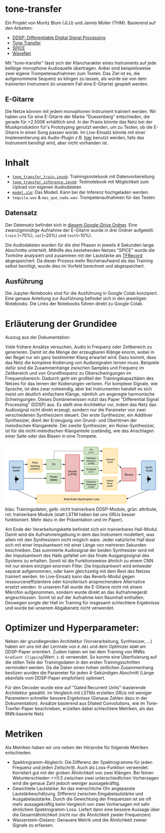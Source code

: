 # tone-transfer

Ein Projekt von Moritz Blum (JLU) und Jannis Müller (THM).
Basierend auf den Arbeiten:
- [DDSP: Differentiable Digital Signal Processing](https://doi.org/10.48550/arXiv.2001.04643)
- [Tone Transfer](https://ceur-ws.org/Vol-2903/IUI21WS-HAIGEN-3.pdf)
- [SPICE](https://doi.org/10.1109/TASLP.2020.2982285)
- [WaveNet](https://doi.org/10.48550/arXiv.1609.03499)

Mit "tone-transfer" lässt sich der Klancharakter eines Instruments auf jede belibige monophone Audioquelle übertragen. Anbei sind beispielsweise zwei eigene Trompetenaufnahmen zum Testen. Das Ziel ist es, die aufgenommene Sequenz so klingen zu lassen, als würde sie von dem trainierten Instrument (in unserem Fall eine E-Gitarre) gespielt werden.

## E-Gitarre
Die Netze können mit jedem monophonen Instrument trainiert werden. Wir haben uns für eine E-Gitarre der Marke "Duesenberg" entschieden, die gerade für >2.500€ erhältlich sind. In der Praxis könnte das Netz bei der Musikproduktion für's Prototyping genutzt werden, um zu Testen, ob die E-Gitarre in einen Song passen würde. Im Live-Einsatz könnte mit einer Implementierung als Audio-Plugin z.B. [hier](https://magenta.tensorflow.org/ddsp-vst) benutzt werden, falls das Instrument benötigt wird, aber nicht vorhanden ist.

# Inhalt
- [`tone_transfer_train.ipynb`](https://colab.research.google.com/drive/1xPFgQtdMJi3TNMQtiCM5-PJ7Efi4cXu9?usp=sharing): Trainingsnotebook mit Datenvorbereitung
- [`tone_transfer_inference.ipynb`](https://colab.research.google.com/drive/1XUDI8shyGKISdyhbyytjak474XAgTVkF?usp=sharing): Testnotebook mit Möglichkeit zum Upload von eigenen Audiodateien
- [`model.zip`](https://drive.google.com/file/d/1Gyyhs7WLa21DMMv_ZQR6mbJIeJDzLdvq/view?usp=sharing): Das Modell. Kann bei der Inferenz hochgeladen werden.
- `tequila.wav` & `mas_que_nada.wav`: Trompetenaufnahmen für das Testen

## Datensatz
Der Datensatz befindet sich in [diesem Google-Drive Ordner](https://drive.google.com/drive/folders/1Y2HU3L9bbDXopPPFhmfxj9h36lKI5bkP?usp=sharing). Eine zwanzigminütige Aufnahme der E-Gitarre wurde in drei Ordner aufgeteilt: `train` (~70%), `val`(~20%) und `test`(~10%). 

Die Audiodateien wurden für die drei Phasen in jeweils 4 Sekunden lange Abschnitte unterteilt. Mithilfe des bestehenden Netzes "SPICE" wurde die Tonhöhe analysiert und zusammen mit der Lautstärke als [TFRecord](https://github.com/google/tensorflow-recorder) abgespeichert. Da dieser Prozess mehr Rechenaufwand als das Training selbst benötigt, wurde dies im Vorfeld berechnet und abgespeichert. 

## Ausführung
Die Jupyter-Notebooks sind für die Ausführung in Google Colab konzipiert. Eine genaue Anleitung zur Ausführung befindet sich in den jeweiligen Notebooks. Die Links der Notebooks führen direkt zu Google Colab. 

# Erläuterung der Grundidee
Auszug aus der Dokumentation:

Viele frühere Ansätze versuchen, Audio in Frequenz oder Zeitbereich zu generieren. Damit ist die Menge der erzeugbaren Klänge enorm, wobei in der Regel nur ein ganz bestimmter Klang erwartet wird. Dazu kommt, dass das Netz die komplexe Kodierung von Audiosignalen lernen muss. Beispiele dafür sind die Zusammenhänge zwischen Samples und Frequenz im Zeitbereich und von Grundfrequenz zu Oberschwingungen im Frequenzbereich. Dadurch geht ein großteil der Trainingskapazitäten des Netzes für das lernen der Kodierungen verloren. Für komplexe Signale, wie Sprache, ist dies zwar notwendig, aber bei Instrumenten handelt es sich meist um deutlich einfachere Klänge, nämlich um angeregte harmonische Schwingungen. Dieses Domänenwissen nutzt das Paper “Differential Signal Processing” (DDSP) aus. Es stellt eine Architektur vor, indem das Netz das Audiosignal nicht direkt erzeugt, sondern nur die Parameter von zwei verschiedenen Synthesizern steuert. Der erste Synthesizer, ein Additiver Synthesizer, dient der Erzeugung von Grund- und Obertönen der melodischen Klanganteile. Der zweite Synthesizer, ein Noise-Synthesizer, ist für die nicht-melodischen Klanganteile zuständig, wie das Anschlagen einer Saite oder das Blasen in eine Trompete.

![DDSP-Graph](ddsp.png)
blau: Trainingsdaten, gelb: nicht trainierbare DDSP-Module, grün: attribute, rot: trainierbare Module (statt LSTM haben bei uns GRUs besser funktioniert. Mehr dazu in der Präsentation und im Paper).

Am Ende der Verarbeitungskette befindet sich ein trainierbares Hall-Modul. Damit wird die Aufnahmemgebung in dem das Instrument modelliert, was allein mit den Synthesizern nicht möglich wäre. Jeder natürliche Hall lässt sich mit einer Impulsantwort mit einer Länge von mehreren Sekunden beschreiben. Das summierte Audiosignal der beiden Synthesizer wird mit der Impulsantwort des Halls gefaltet um das finale Ausgangssignal des Systems zu erhalten. Somit ist die Funktionsweise ähnlich zu einem CNN mit nur einem einzigen enormen Filter. Die Impulsantwort wird entweder separat aufgenommen, oder kann gleichzeitig mit dem Rest des Netzes trainiert werden. Im Live-Einsatz kann das Reverb-Modul gegen ressourceneffizientere oder künstlerisch ansprechendere Alternative ersetzt werden. In unserem Fall wurde die E-Gitarre nicht mit einem Mikrofon aufgenommen, sondern wurde direkt an das Aufnahmegerät angeschlossen. Somit ist auf der Aufnahme kein Raumhall enthalten. Deswegen sorgte der Hall im Training für insgesamt schlechtere Ergebnisse und wurde bei unserem Abgabenetz nicht verwendet.  

# Optimizer und Hyperparameter:
Neben der grundlegenden Architektur (Vorverarbeitung, Synthesizer, ...) haben wir uns mit der Lernrate von `0.001` und dem Optimizer `ADAM` am DDSP-Paper orientiert. Zudem haben wir bei dem Training von RNNs `Gradient Clipping`(Wert: `3.0`) verwendet. So konnte eine Überfixierung auf die stillen Teile  der Trainingsdaten in den ersten Trainingsschritten vermindert werden. Da die Daten einen hohen zeitlichen Zusammenhang besitzen wurden die Parameter für jeden 4-Sekündigen Abschnitt (Länge ebenfalls vom DDSP-Paper empfohlen) optimiert. 

Für den Decoder wurde eine auf "Gated Recurrent Units"-basierende Architektur gewählt. Im Vergleich mit LSTMs erzielten GRUs mit weniger Parametern schneller bessere Ergebnisse (Genaue Zahlen dazu in der Dokumentation). Ansätze basierend aus Dilated Convolutions, wie im Tone-Tranfer-Paper beschrieben, erzielten dabei schlechtere Metriken, als das RNN-basierte Netz

# Metriken
Als Metriken haben wir uns neben der Hörprobe für folgende Metriken entschieden:

- Spektrogramm-Abgleich: Die Differenz der Spektrogramme für jeden Frequenz und jeden Zeitschritt. Auch als Loss-Funktion verwendet. Korreliert gut mit der groben Ähnlichkeit von zwei Klängen. Bei feinen Wetunterschieden <<0.5 zwischen zwei unterschiedlichen Vorhersagen wird die genaue Zahl jedoch weniger aussagekräftig.
- Gewichtete Lautstärke: An das menschliche Ohr angepasste Lautstärkeschätzung. Differenz zwischen Eingabelautstärke und Ausgabelautstärke. Durch die Gewichtung der Frequenzen ist sie oft mehr aussagekräftig beim Vergleich von zwei Vorhersagen mit sehr ähnlichem Spektrogramm-Loss. Liefert dann eine bessere Aussage über die Gesamtähnlichkeit (nicht nur die Ähnlichkeit zweier Frequenzen)
- Wasserstein-Distanz: Genauere Metrik umd die Ähnlichkeit zweier Signale zu erfassen.

